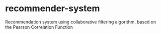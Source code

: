 # recommender-system
Recommendation system using collaborative filtering algorithm, based on the Pearson Correlation Function
